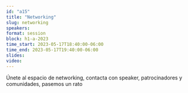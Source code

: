 ```yaml
---
id: "a15"
title: "Networking"
slug: networking
speakers:
format: session
block: h1-a-2023
time_start: 2023-05-17T18:40:00-06:00
time_end: 2023-05-17T19:40:00-06:00
slides: 
video: 
---
```


Únete al espacio de networking, contacta con speaker, patrocinadores y comunidades, pasemos un rato  